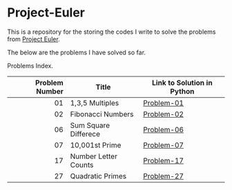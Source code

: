 # Project-Euler

This is a repository for the storing the codes I write to solve the problems from [Project Euler](projecteuler.net).

The below are the problems I have solved so far.

Problems Index.

| Problem Number | Title                | Link to Solution in Python   |
|---------------:|----------------------|------------------------------|
|             01 | 1,3,5 Multiples      | [Problem-01](code/1.ipynb)   |
|             02 | Fibonacci Numbers    | [Problem-02](code/2.ipynb)   |
|             06 | Sum Square Differece | [Problem-06](code/6.ipynb)   |
|             07 | 10,001st Prime       | [Problem-07](code/7.ipynb)   |
|             17 | Number Letter Counts | [Problem-17](code/17.ipynb)  |
|             27 | Quadratic Primes     | [Problem-27](code/27.ipynb)  |
